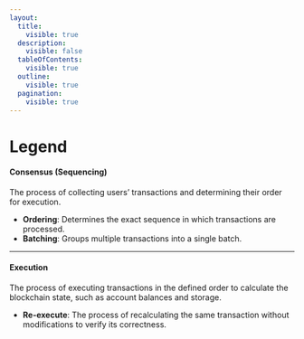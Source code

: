 ```yaml
---
layout:
  title:
    visible: true
  description:
    visible: false
  tableOfContents:
    visible: true
  outline:
    visible: true
  pagination:
    visible: true
---
```


# Legend

#### **Consensus (Sequencing)**

The process of collecting users’ transactions and determining their order for execution.

* **Ordering**: Determines the exact sequence in which transactions are processed.
* **Batching**: Groups multiple transactions into a single batch.

***

#### **Execution**

The process of executing transactions in the defined order to calculate the blockchain state, such as account balances and storage.

* **Re-execute**: The process of recalculating the same transaction without modifications to verify its correctness.
